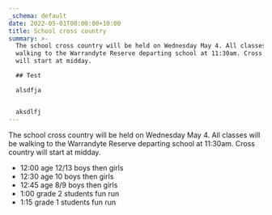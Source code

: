 ```yaml
---
_schema: default
date: 2022-05-01T00:00:00+10:00
title: School cross country
summary: >-
  The school cross country will be held on Wednesday May 4. All classes will be
  walking to the Warrandyte Reserve departing school at 11:30am. Cross country
  will start at midday.

  ## Test

  alsdfja


  aksdlfj
---
```


The school cross country will be held on Wednesday May 4. All classes will be walking to the Warrandyte Reserve departing school at 11:30am. Cross country will start at midday.

* 12:00 age 12/13 boys then girls
* 12:30 age 10 boys then girls
* 12:45 age 8/9 boys then girls
* 1:00 grade 2 students fun run
* 1:15 grade 1 students fun run
